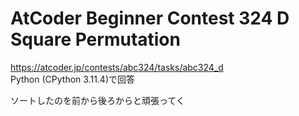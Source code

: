 # AtCoder Beginner Contest 324 D Square Permutation  
https://atcoder.jp/contests/abc324/tasks/abc324_d  
Python (CPython 3.11.4)で回答  

ソートしたのを前から後ろからと頑張ってく
